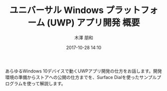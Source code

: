 ﻿---
title: ユニバーサル Windows プラットフォーム (UWP) アプリ開発 概要
description: "ユニバーサル Windows プラットフォーム (UWP) アプリ開発 概要"
date: 2017-10-28 14:10
sessionlevel: 50
author: 木澤 朋和
category: sessions
---
あらゆるWindows 10デバイスで動くUWPアプリ開発の仕方をお話します。開発環境の準備からストアへの公開の仕方までを、Surface Dialを使ったサンプルプログラムを使って解説します。

